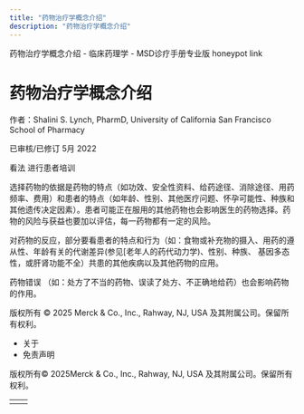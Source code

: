 ```yaml
---
title: "药物治疗学概念介绍"
description: "药物治疗学概念介绍"
---
```


﻿药物治疗学概念介绍 \- 临床药理学 \- MSD诊疗手册专业版 honeypot link

# 药物治疗学概念介绍

作者：Shalini S. Lynch, PharmD, University of California San Francisco School of Pharmacy

已审核/已修订 5月 2022

看法 进行患者培训

选择药物的依据是药物的特点（如功效、安全性资料、给药途径、消除途径、用药频率、费用）和患者的特点（如年龄、性别、其他医疗问题、怀孕可能性、种族和其他遗传决定因素）。患者可能正在服用的其他药物也会影响医生的药物选择。药物的风险与获益也要加以评估，每一药物都有一定的风险。

对药物的反应，部分要看患者的特点和行为（如：食物或补充物的摄入、用药的遵从性、年龄有关的代谢差异\(参见[老年人的药代动力学)、性别、种族、 基因多态性，或肝肾功能不全）共患的其他疾病以及其他药物的应用。

药物错误 （如：处方了不当的药物、误读了处方、不正确地给药）也会影响药物的作用。



版权所有 © 2025
Merck & Co., Inc., Rahway, NJ, USA 及其附属公司。保留所有权利。

- 关于
- 免责声明

版权所有© 2025Merck & Co., Inc., Rahway, NJ, USA 及其附属公司。保留所有权利。

|     |     |
| --- | --- |
|  |  |